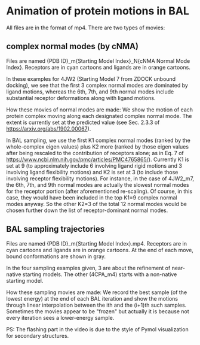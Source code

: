 # Animation of protein motions in BAL

All files are in the format of mp4.  There are two types of movies: 

## complex normal modes (by cNMA) 

Files are named {PDB ID}_m{Starting Model Index}_N{cNMA Normal Mode Index}. Receptors are in cyan cartoons and ligands are in orange cartoons. 

In these examples for 4JW2 (Starting Model 7 from ZDOCK unbound docking), we see that the first 3 complex normal modes are dominated by ligand motions, whereas the 6th, 7th, and 9th normal modes include substantial receptor deformations along with ligand motions.  

How these movies of normal modes are made: We show the motion of each protein complex moving along each designated complex normal mode.  The extent is currently set at the predicted value (see Sec. 2.3.3 of https://arxiv.org/abs/1902.00067).   

In BAL sampling, we use the first K1 complex normal modes (ranked by the whole-complex eigen values) plus K2 more (ranked by those eigen values after being rescaled to the contribution of receptors alone; as in Eq. 7 of https://www.ncbi.nlm.nih.gov/pmc/articles/PMC4765865/).  Currently K1 is set at 9 (to approximately include 6 involving ligand rigid motions and 3 involving ligand flexibility motions) and K2 is set at 3 (to include those involving receptor flexibility motions).  For instance, in the case of 4JW2_m7, the 6th, 7th, and 9th normal modes are actually the slowest normal modes for the receptor portion (after aforementioned re-scaling).  Of course, in this case, they would have been included in the top K1=9 complex normal modes anyway.  So the other K2=3 of the total 12 normal modes would be chosen further down the list of receptor-dominant normal modes.   


## BAL sampling trajectories 

Files are named {PDB ID}_m{Starting Model Index}.mp4. Receptors are in cyan cartoons and ligands are in orange cartoons. At the end of each move, bound conformations are shown in gray.  

In the four sampling examples given, 3 are about the refinement of near-native starting models.  The other (4CPA_m4) starts with a non-native starting model.   

How these sampling movies are made: We record the best sample (of the lowest energy) at the end of each BAL iteration and show the motions through linear interpolation between the ith and the (i+1)th such samples.  Sometimes the movies appear to be "frozen" but actually it is because not every iteration sees a lower-energy sample.  

PS:  The flashing part in the video is due to the style of Pymol visualization for secondary structures. 


